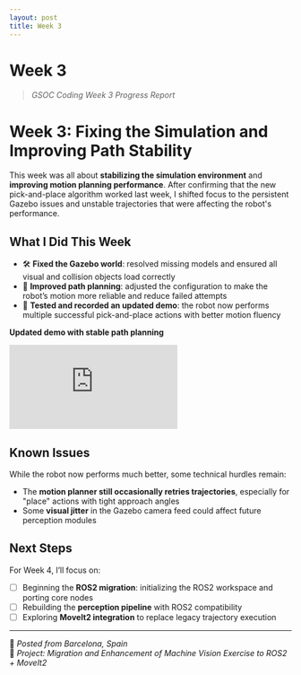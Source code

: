 ```yaml
---
layout: post
title: Week 3
---
```


# Week 3  
> *GSOC Coding Week 3 Progress Report*

# Week 3: Fixing the Simulation and Improving Path Stability

This week was all about **stabilizing the simulation environment** and **improving motion planning performance**. After confirming that the new pick-and-place algorithm worked last week, I shifted focus to the persistent Gazebo issues and unstable trajectories that were affecting the robot's performance.

## What I Did This Week

- 🛠️ **Fixed the Gazebo world**: resolved missing models and ensured all visual and collision objects load correctly
- 🤖 **Improved path planning**: adjusted the configuration to make the robot’s motion more reliable and reduce failed attempts
- 🧪 **Tested and recorded an updated demo**: the robot now performs multiple successful pick-and-place actions with better motion fluency

<strong>Updated demo with stable path planning</strong><br>
<div class="video_container">
<iframe src="https://www.youtube.com/embed/fUjE3EGdiHs" title="Week 3 Robot Test" frameborder="0" allow="accelerometer; autoplay; clipboard-write; encrypted-media; gyroscope; picture-in-picture" allowfullscreen class="video"></iframe>
</div>

## Known Issues

While the robot now performs much better, some technical hurdles remain:

- The **motion planner still occasionally retries trajectories**, especially for "place" actions with tight approach angles
- Some **visual jitter** in the Gazebo camera feed could affect future perception modules

## Next Steps

For Week 4, I’ll focus on:

- [ ] Beginning the **ROS2 migration**: initializing the ROS2 workspace and porting core nodes
- [ ] Rebuilding the **perception pipeline** with ROS2 compatibility
- [ ] Exploring **MoveIt2 integration** to replace legacy trajectory execution

---

📍 *Posted from Barcelona, Spain*  
🧠 *Project: Migration and Enhancement of Machine Vision Exercise to ROS2 + MoveIt2*
